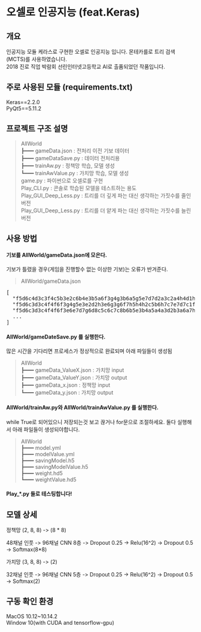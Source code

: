 # 오셀로 인공지능 (feat.Keras)

## 개요

인공지능 모듈 케라스로 구현한 오셀로 인공지능 입니다. 몬테카를로 트리 검색 (MCTS)를 사용하였습니다.<br>
2018 진로 직업 박람회 선린인터넷고등학교 AI로 출품되었던 작품입니다.

## 주로 사용된 모듈 (requirements.txt)

Keras==2.2.0<br>
PyQt5==5.11.2<br>

## 프로젝트 구조 설명


>AllWorld<br>
┣━━━ gameData.json : 전처리 이전 기보 데이터 <br>
┣━━━ gameDataSave.py : 데이터 전처리용<br>
┣━━━ trainAw.py : 정책망 학습, 모델 생성<br>
┗━━━ trainAwValue.py : 가치망 학습, 모델 생성<br>
game.py : 파이썬으로 오셀로를 구현<br>
Play_CLI.py : 콘솔로 학습된 모델을 테스트하는 용도<br>
Play_GUI_Deep_Less.py : 트리를 더 깊게 파는 대신 생각하는 가짓수를 줄인 버전<br>
Play_GUI_Deep_Less.py : 트리를 더 얕게 파는 대신 생각하는 가짓수를 늘린 버전<br>


## 사용 방법

####  기보를 AllWorld/gameData.json에 모은다.
기보가 틀렸을 경우(게임을 진행할수 없는 이상한 기보)는 오류가 반겨준다.
> AllWorld/gameData.json
<pre>
[
  "f5d6c4d3c3f4c5b3e2c6b4e3b5a6f3g4g3b6a5g5e7d7d2a3c2a4h4d1h5f1c7f8e6c8b7f6g7a8f2g6e1h3c1b1d8b8h6f7e8h8b2h7g8g1a7a1h2h1g2a2",
  "f5d6c3d3c4f4f6f3g4g5e3e2d2h3e6g3g6f7h5h4h2c5b6h7c7e7d7c1f1d1e1c6b1d8c8e8f8a6b5g2h1f2a5g1a7b4h6g7a4a1h8a3a2b3c2b2a8b7b8g8",
  "f5d6c3d3c4f4f6f3e6e7d7g6d8c5c6c7c8b6b5e3b4a5a4a3d2b3a6a7h6f8f7b7g3e1g5h3e2g4f2d1c1b1f1g1c2e8h5g2g8h7h8g7a2a1h2h1b8a8h4b2",
  ...
]
</pre>
#### AllWorld/gameDateSave.py 를 실행한다.
많은 시간을 기다리면 프로세스가 정상적으로 완료되며 아래 파일들이 생성됨
>AllWorld<br>
┣━━━ gameData_ValueX.json : 가치망 input<br>
┣━━━ gameData_ValueY.json : 가치망 output<br>
┣━━━ gameData_x.json : 정책망 input<br>
┗━━━ gameData_y.json : 가치망 output<br>

#### AllWorld/trainAw.py와 AllWorld/trainAwValue.py 를 실행한다.
while True로 되어있으니 저장되는것 보고 끊거나 for문으로 조절하세요. 둘다 실행해서 아래 파일들이 생성되야합니다.
>AllWorld<br>
┣━━━ model.yml<br>
┣━━━ modelValue.yml<br>
┣━━━ savingModel.h5<br>
┣━━━ savingModelValue.h5<br>
┣━━━ weight.hd5<br>
┗━━━ weightValue.hd5<br>

#### Play_*.py 들로 테스팅합니다!

## 모델 상세

정책망 (2, 8, 8) -> (8 * 8)

48채널 인풋 -> 96채널 CNN 8층 -> Dropout 0.25 -> Relu(16^2) -> Dropout 0.5  -> Softmax(8*8)

가치망 (3, 8, 8) -> (2)

32채널 인풋 -> 96채널 CNN 5층 -> Dropout 0.25 -> Relu(16^2) -> Dropout 0.5  -> Softmax(2)

## 구동 확인 환경
MacOS 10.12~10.14.2<br>
Window 10(with CUDA and tensorflow-gpu)